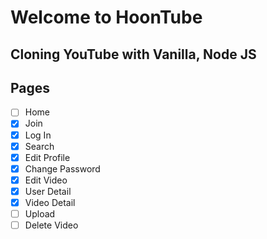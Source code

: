 # Welcome to HoonTube

## Cloning YouTube with Vanilla, Node JS

## Pages
- [ ] Home
- [x] Join
- [x] Log In
- [x] Search
- [x] Edit Profile
- [x] Change Password
- [x] Edit Video
- [x] User Detail
- [x] Video Detail
- [ ] Upload
- [ ] Delete Video